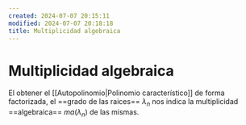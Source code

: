 ```yaml
---
created: 2024-07-07 20:15:11
modified: 2024-07-07 20:18:18
title: Multiplicidad algebraica
---
```


# Multiplicidad algebraica

El obtener el [[Autopolinomio|Polinomio característico]] de forma factorizada, el ==grado de las raices== $\lambda_n$ nos indica la multiplicidad ==algebraica== $ma(\lambda_n)$ de las mismas.
